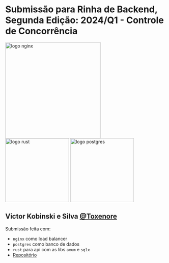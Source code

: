 # Submissão para Rinha de Backend, Segunda Edição: 2024/Q1 - Controle de Concorrência


<img src="https://upload.wikimedia.org/wikipedia/commons/c/c5/Nginx_logo.svg" alt="logo nginx" width="300" height="auto">
<br />
<img src="https://upload.wikimedia.org/wikipedia/commons/thumb/a/ab/Cuddlyferris.svg/512px-Cuddlyferris.svg.png" alt="logo rust" width="200" height="auto">
<img src="https://upload.wikimedia.org/wikipedia/commons/2/29/Postgresql_elephant.svg" alt="logo postgres" width="200" height="auto">


## Victor Kobinski e Silva [@Toxenore](https://twitter.com/Toxenore)
Submissão feita com:
- `nginx` como load balancer
- `postgres` como banco de dados
- `rust` para api com as libs `axum` e `sqlx`
- [Repositório](https://github.com/vkobinski/rinha)
